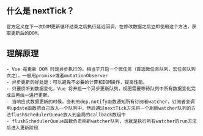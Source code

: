 ## 什么是 nextTick？

    官方定义在下一次DOM更新循环结束之后执行延迟回调，在修改数据之后立即使用这个方法，获取更新后的DOM。

## 理解原理

    - Vue 在更新 DOM 时是异步执行的。相当于开启一个微任务（首选微任务队列，宏任务队列次之），一般用promise或者mutationObserver
    - 异步更新的好处是：可以避免不必要的计算和DOM操作，提高性能。
    - 只要侦听到数据变化，Vue 将开启一个异步更新队列，视图需要等待队列中所有数据变化完成后再统一进行更新。
    - 当响应式数据更新的时候，会利用dep.notify函数通知所有订阅者watcher，订阅者会调用update函数把自己放入一个队列中，然后通过nextTick方法将一个刷新watcher队列的方法flushSchedulerQueue放入到全局的callback数组中
    - flushSchedulerQueue函数负责刷新watcher队列，也就是执行所有watcher的run方法后进入更新阶段

